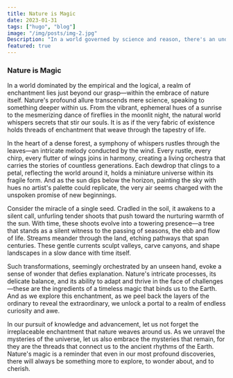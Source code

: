 ```yaml
---
title: Nature is Magic
date: 2023-01-31
tags: ["hugo", "blog"]
image: "/img/posts/img-2.jpg"
Description: "In a world governed by science and reason, there's an undeniable magic that resides in nature's embrace. From the vibrant hues of a sunrise to the intricate symphony of a forest, nature's enchantment is woven into the very fabric of our existence. The way a single seed transforms into a towering tree or how a gentle stream shapes landscapes over eons is a testament to the awe-inspiring magic of the natural world. Exploring this enchantment opens a portal to a realm of wonder that reminds us of the mysteries that continue to unfold around us."
featured: true
---
```


### Nature is Magic

In a world dominated by the empirical and the logical, a realm of enchantment lies just beyond our grasp—within the embrace of nature itself. Nature's profound allure transcends mere science, speaking to something deeper within us. From the vibrant, ephemeral hues of a sunrise to the mesmerizing dance of fireflies in the moonlit night, the natural world whispers secrets that stir our souls. It is as if the very fabric of existence holds threads of enchantment that weave through the tapestry of life.

In the heart of a dense forest, a symphony of whispers rustles through the leaves—an intricate melody conducted by the wind. Every rustle, every chirp, every flutter of wings joins in harmony, creating a living orchestra that carries the stories of countless generations. Each dewdrop that clings to a petal, reflecting the world around it, holds a miniature universe within its fragile form. And as the sun dips below the horizon, painting the sky with hues no artist's palette could replicate, the very air seems charged with the unspoken promise of new beginnings.

Consider the miracle of a single seed. Cradled in the soil, it awakens to a silent call, unfurling tender shoots that push toward the nurturing warmth of the sun. With time, these shoots evolve into a towering presence—a tree that stands as a silent witness to the passing of seasons, the ebb and flow of life. Streams meander through the land, etching pathways that span centuries. These gentle currents sculpt valleys, carve canyons, and shape landscapes in a slow dance with time itself.

Such transformations, seemingly orchestrated by an unseen hand, evoke a sense of wonder that defies explanation. Nature's intricate processes, its delicate balance, and its ability to adapt and thrive in the face of challenges—these are the ingredients of a timeless magic that binds us to the Earth. And as we explore this enchantment, as we peel back the layers of the ordinary to reveal the extraordinary, we unlock a portal to a realm of endless curiosity and awe.

In our pursuit of knowledge and advancement, let us not forget the irreplaceable enchantment that nature weaves around us. As we unravel the mysteries of the universe, let us also embrace the mysteries that remain, for they are the threads that connect us to the ancient rhythms of the Earth. Nature's magic is a reminder that even in our most profound discoveries, there will always be something more to explore, to wonder about, and to cherish.
